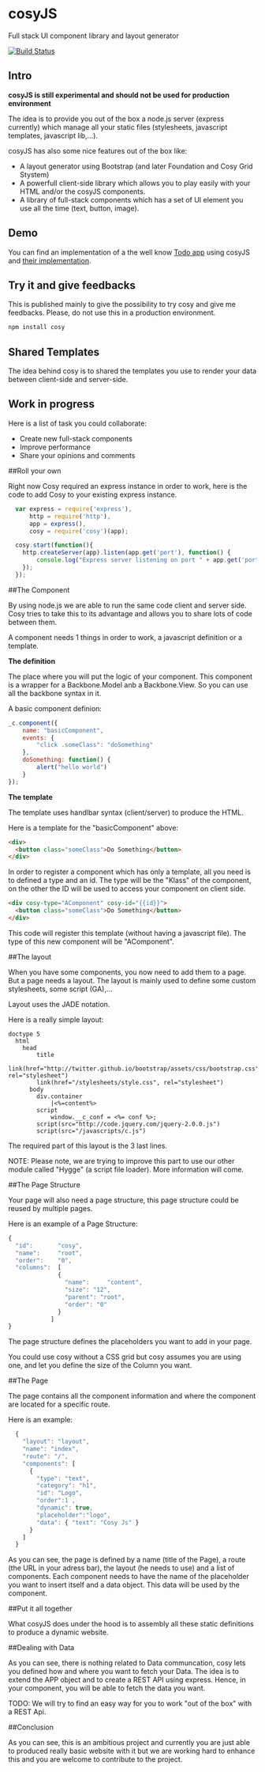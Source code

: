 cosyJS
======

Full stack UI component library and layout generator

[![Build Status](https://travis-ci.org/dervalp/cosyJS.png?branch=master)](https://travis-ci.org/dervalp/cosyJS)

## Intro

**cosyJS is still experimental and should not be used for production environment**

The idea is to provide you out of the box a node.js server (express currently) which manage all your static files (stylesheets, javascript templates, javascript lib,...).

cosyJS has also some nice features out of the box like:

* A layout generator using Bootstrap (and later Foundation and Cosy Grid Stystem)
* A powerfull client-side library which allows you to play easily with your HTML and/or the cosyJS components. 
* A library of full-stack components which has a set of UI element you use all the time (text, button, image).

## Demo

You can find an implementation of a the well know [Todo app](https://github.com/dervalp/cosyJS-todo) using cosyJS and [their implementation](http://cosytodo.herokuapp.com/).

## Try it and give feedbacks

This is published mainly to give the possibility to try cosy and give me feedbacks. Please, do not use this in a production environment.

```javascript
npm install cosy
```

## Shared Templates

The idea behind cosy is to shared the templates you use to render your data between client-side and server-side.

## Work in progress

Here is a list of task you could collaborate:

* Create new full-stack components
* Improve performance
* Share your opinions and comments

##Roll your own

Right now Cosy required an express instance in order to work, here is the code to add Cosy to your existing express instance.

```javascript
  var express = require('express'),
      http = require('http'),
	  app = express(),
	  cosy = require('cosy')(app);

  cosy.start(function(){
  	http.createServer(app).listen(app.get('port'), function() {
        console.log("Express server listening on port " + app.get('port'));
    });
  });
```
##The Component

By using node.js we are able to run the same code client and server side. Cosy tries to take this to its advantage and allows you to share lots of code between them.

A component needs 1 things in order to work, a javascript definition or a template.

**The definition**

The place where you will put the logic of your component. This component is a wrapper for a Backbone.Model anb a Backbone.View. So you can use all the backbone syntax in it.

A basic component definion:

```javascript
_c.component({
    name: "basicComponent",
    events: {
    	"click .someClass": "doSomething"
    },
    doSomething: function() {
    	alert("hello world")
	}
});
```

**The template**

The template uses handlbar syntax (client/server) to produce the HTML.

Here is a template for the "basicComponent" above:

```html
<div>
  <button class="someClass">Do Something</button>
</div>
```

In order to register a component which has only a template, all you need is to defined a type and an id. The type will be the "Klass" of the component, on the other the ID will be used to access your component on client side.

```html
<div cosy-type="AComponent" cosy-id="{{id}}">
  <button class="someClass">Do Something</button>
</div>
```

This code will register this template (without having a javascript file). The type of this new component will be "AComponent".

##The layout

When you have some components, you now need to add them to a page. But a page needs a layout.
The layout is mainly used to define some custom stylesheets, some script (GA),...

Layout uses the JADE notation.

Here is a really simple layout:

```jade
doctype 5
  html
	head
	    title
	    link(href="http://twitter.github.io/bootstrap/assets/css/bootstrap.css", rel="stylesheet")
	    link(href="/stylesheets/style.css", rel="stylesheet")
	  body
	    div.container
	        |<%=content%>
	    script
	        window.__c_conf = <%= conf %>;
	    script(src="http://code.jquery.com/jquery-2.0.0.js")
	    script(src="/javascripts/c.js")
```

The required part of this layout is the 3 last lines.

NOTE: Please note, we are trying to improve this part to use our other module called "Hygge" (a script file loader). More information will come.

##The Page Structure

Your page will also need a page structure, this page structure could be reused by multiple pages.

Here is an example of a Page Structure:

```javascript
{  
  "id":       "cosy",
  "name":     "root",
  "order":    "0",
  "columns":  [
              {
                "name":     "content",
                "size": "12",
                "parent": "root",
                "order": "0"
              }
            ]
}
```

The page structure defines the placeholders you want to add in your page.

You could use cosy without a CSS grid but cosy assumes you are using one, and let you define the size of the Column you want.

##The Page

The page contains all the component information and where the component are located for a specific route.

Here is an example:

```javascript
  {
    "layout": "layout",
    "name": "index",
    "route": "/",
    "components": [
      { 
        "type": "text",
        "category": "h1",
        "id": "Logo",
        "order":1 ,
        "dynamic": true,
        "placeholder":"logo",
        "data": { "text": "Cosy Js" }
      }
    ]
  }
```

As you can see, the page is defined by a name (title of the Page), a route (the URL in your adress bar), the layout (he needs to use) and a list of components. Each component needs to have the name of the placeholder you want to insert itself and a data object. This data will be used by the component.

##Put it all together

What cosyJS does under the hood is to assembly all these static definitions to produce a dynamic website.

##Dealing with Data

As you can see, there is nothing related to Data communcation, cosy lets you defined how and where you want to fetch your Data. The idea is to extend the APP object and to create a REST API using express. Hence, in your component, you will be able to fetch the data you want.

TODO: We will try to find an easy way for you to work "out of the box" with a REST Api.

##Conclusion

As you can see, this is an ambitious project and currently you are just able to produced really basic website with it but we are working hard to enhance this and you are welcome to contribute to the project.